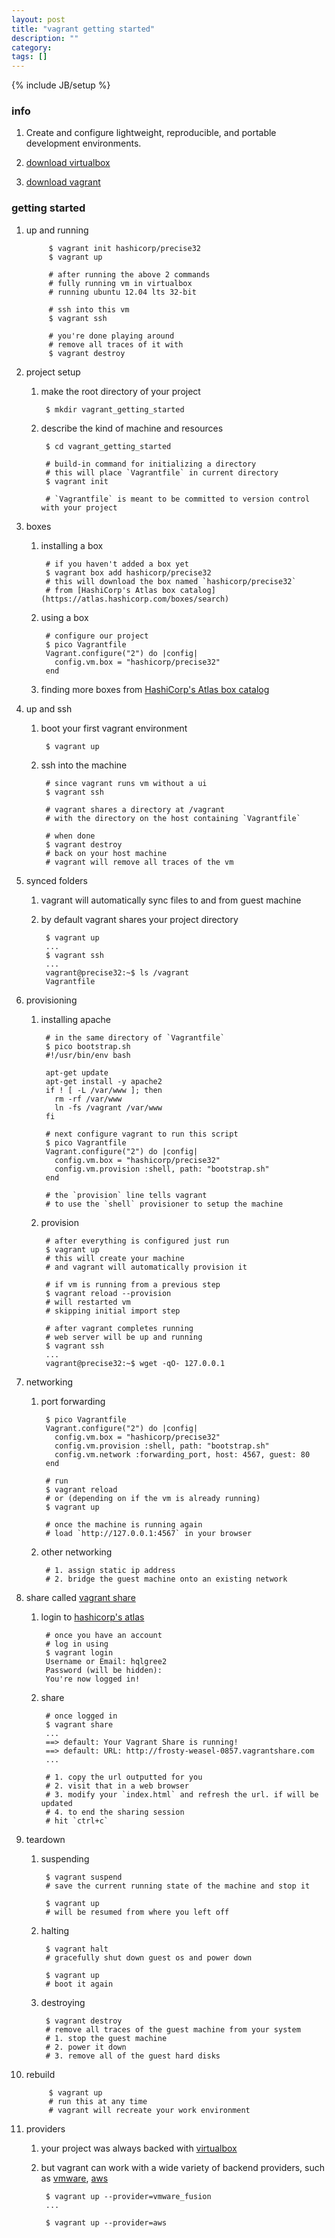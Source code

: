 ```yaml
---
layout: post
title: "vagrant getting started"
description: ""
category: 
tags: []
---
```

{% include JB/setup %}


### info

1. Create and configure lightweight, reproducible, and portable development environments.

1. [download virtualbox](https://atlas.hashicorp.com/sparkmooc/boxes/base/versions/0.0.7.1/providers/virtualbox.box)

1. [download vagrant](http://www.vagrantup.com/downloads)

### getting started

1. up and running

            $ vagrant init hashicorp/precise32
            $ vagrant up

            # after running the above 2 commands
            # fully running vm in virtualbox
            # running ubuntu 12.04 lts 32-bit

            # ssh into this vm
            $ vagrant ssh
            
            # you're done playing around
            # remove all traces of it with
            $ vagrant destroy

1. project setup

    1. make the root directory of your project

            $ mkdir vagrant_getting_started

    1. describe the kind of machine and resources

            $ cd vagrant_getting_started

            # build-in command for initializing a directory
            # this will place `Vagrantfile` in current directory
            $ vagrant init

            # `Vagrantfile` is meant to be committed to version control with your project

1. boxes

    1. installing a box

            # if you haven't added a box yet
            $ vagrant box add hashicorp/precise32
            # this will download the box named `hashicorp/precise32`
            # from [HashiCorp's Atlas box catalog](https://atlas.hashicorp.com/boxes/search)

    1. using a box

            # configure our project
            $ pico Vagrantfile
            Vagrant.configure("2") do |config|
              config.vm.box = "hashicorp/precise32"
            end

    1. finding more boxes from [HashiCorp's Atlas box catalog](https://atlas.hashicorp.com/boxes/search)

1. up and ssh

    1. boot your first vagrant environment

            $ vagrant up

    1. ssh into the machine

            # since vagrant runs vm without a ui
            $ vagrant ssh

            # vagrant shares a directory at /vagrant
            # with the directory on the host containing `Vagrantfile`

            # when done
            $ vagrant destroy
            # back on your host machine
            # vagrant will remove all traces of the vm

1. synced folders

    1. vagrant will automatically sync files to and from guest machine

    1. by default vagrant shares your project directory

            $ vagrant up
            ...
            $ vagrant ssh
            ...
            vagrant@precise32:~$ ls /vagrant
            Vagrantfile


1. provisioning

    1. installing apache

            # in the same directory of `Vagrantfile`
            $ pico bootstrap.sh
            #!/usr/bin/env bash

            apt-get update
            apt-get install -y apache2
            if ! [ -L /var/www ]; then
              rm -rf /var/www
              ln -fs /vagrant /var/www
            fi

            # next configure vagrant to run this script
            $ pico Vagrantfile
            Vagrant.configure("2") do |config|
              config.vm.box = "hashicorp/precise32"
              config.vm.provision :shell, path: "bootstrap.sh"
            end

            # the `provision` line tells vagrant
            # to use the `shell` provisioner to setup the machine

    1. provision

            # after everything is configured just run
            $ vagrant up
            # this will create your machine
            # and vagrant will automatically provision it

            # if vm is running from a previous step
            $ vagrant reload --provision
            # will restarted vm
            # skipping initial import step

            # after vagrant completes running
            # web server will be up and running
            $ vagrant ssh
            ...
            vagrant@precise32:~$ wget -qO- 127.0.0.1

1. networking

    1. port forwarding

            $ pico Vagrantfile
            Vagrant.configure("2") do |config|
              config.vm.box = "hashicorp/precise32"
              config.vm.provision :shell, path: "bootstrap.sh"
              config.vm.network :forwarding_port, host: 4567, guest: 80
            end

            # run
            $ vagrant reload
            # or (depending on if the vm is already running)
            $ vagrant up

            # once the machine is running again
            # load `http://127.0.0.1:4567` in your browser

    1. other networking

            # 1. assign static ip address
            # 2. bridge the guest machine onto an existing network

1. share called [vagrant share](https://docs.vagrantup.com/v2/share/)

    1. login to [hashicorp's atlas](https://atlas.hashicorp.com/)

            # once you have an account
            # log in using
            $ vagrant login
            Username or Email: hqlgree2
            Password (will be hidden):
            You're now logged in!

    1. share

            # once logged in
            $ vagrant share
            ...
            ==> default: Your Vagrant Share is running!
            ==> default: URL: http://frosty-weasel-0857.vagrantshare.com
            ...

            # 1. copy the url outputted for you
            # 2. visit that in a web browser
            # 3. modify your `index.html` and refresh the url. if will be updated
            # 4. to end the sharing session
            # hit `ctrl+c`

1. teardown

    1. suspending

            $ vagrant suspend
            # save the current running state of the machine and stop it

            $ vagrant up
            # will be resumed from where you left off

    1. halting

            $ vagrant halt
            # gracefully shut down guest os and power down

            $ vagrant up
            # boot it again

    1. destroying

            $ vagrant destroy
            # remove all traces of the guest machine from your system
            # 1. stop the guest machine
            # 2. power it down
            # 3. remove all of the guest hard disks

1. rebuild

            $ vagrant up
            # run this at any time
            # vagrant will recreate your work environment

1. providers

    1. your project was always backed with [virtualbox](http://www.virtualbox.org/)

    1. but vagrant can work with a wide variety of backend providers, such as [vmware](https://docs.vagrantup.com/v2/vmware/), [aws](http://github.com/mitchellh/vagrant-aws)

            $ vagrant up --provider=vmware_fusion
            ...

            $ vagrant up --provider=aws